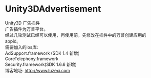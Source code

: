 Unity3DAdvertisement
====================

Unity3D 广告插件<br>
广告插件为万普平台。<br>
经过几轮测试已经可以使用，再使用前，先修改在插件中的万普创建应用的appid。<br>
需要加入的ios库:<br>
AdSupport.framework (SDK 1.4 新增)<br>
CoreTelephony.framework<br>
Security.framework(SDK 1.6.6 新增)<br>
博客地址: http://www.luzexi.com
